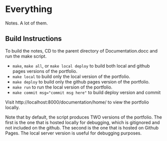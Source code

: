 # Everything
Notes. A lot of them.

## Build Instructions

To build the notes, CD to the parent directory of Documentation.docc and run the make script.
 - `make`, `make all`, or `make local deploy` to build both local and github pages versions of the portfolio.
 - `make local` to build only the local version of the portfolio.
 - `make deploy` to build only the github pages version of the portfolio.
 - `make run` to run the local version of the portfolio.
 - `make commit msg="commit msg here"` to build deploy version and commit

Visit http://localhost:8000/documentation/home/ to view the portfolio locally.

Note that by default, the script produces TWO versions of the portfolio. 
The first is the one that is hosted locally for debugging, which is gitignored and not included on the github.
The second is the one that is hosted on Github Pages. The local server version is useful for debugging purposes.
